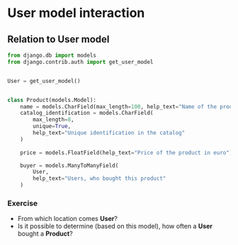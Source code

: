 # User model interaction

## Relation to User model
```python
from django.db import models
from django.contrib.auth import get_user_model


User = get_user_model()


class Product(models.Model):
    name = models.CharField(max_length=100, help_text="Name of the product")
    catalog_identification = models.CharField(
        max_length=8, 
        unique=True, 
        help_text="Unique identification in the catalog"
    )
    
    price = models.FloatField(help_text="Price of the product in euro")

    buyer = models.ManyToManyField(
        User, 
        help_text="Users, who bought this product"
    )
```


### Exercise

* From which location comes **User**?
* Is it possible to determine (based on this model), how often a **User** bought a **Product**?